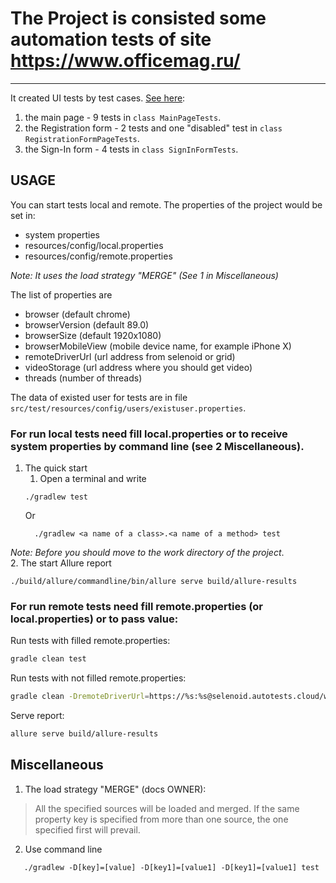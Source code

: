 # The Project is consisted some automation tests of site https://www.officemag.ru/
___
It created UI tests by test cases. [See here](src/docs/testdocumentation.xlsx):
1. the main page - 9 tests in `class MainPageTests`.
2. the Registration form - 2 tests and one "disabled" test in `class RegistrationFormPageTests`.
3. the Sign-In form - 4 tests in `class SignInFormTests`.

## USAGE 
You can start tests local and remote.
The properties of the project would be set in:
* system properties
* resources/config/local.properties
* resources/config/remote.properties

*Note: It uses the load strategy "MERGE" (See 1 in Miscellaneous)*

The list of properties are
* browser (default chrome)
* browserVersion (default 89.0)
* browserSize (default 1920x1080)
* browserMobileView (mobile device name, for example iPhone X)
* remoteDriverUrl (url address from selenoid or grid)
* videoStorage (url address where you should get video)
* threads (number of threads)

The data of existed user for tests are in file `src/test/resources/config/users/existuser.properties`.

### For run local tests need fill local.properties or to receive system properties by command line (see 2 Miscellaneous).
1. The quick start
   1. Open a terminal and write
    ```
    ./gradlew test
    ``` 
   Or       
    ```
      ./gradlew <a name of a class>.<a name of a method> test
    ```
*Note: Before you should move to the work directory of the project*.   
2. The start Allure report
```
./build/allure/commandline/bin/allure serve build/allure-results
```
### For run remote tests need fill remote.properties (or local.properties) or to pass value:
Run tests with filled remote.properties:
```bash
gradle clean test
```
Run tests with not filled remote.properties:
```bash
gradle clean -DremoteDriverUrl=https://%s:%s@selenoid.autotests.cloud/wd/hub/ -DvideoStorage=https://selenoid.autotests.cloud/video/ -Dthreads=1 test
```
Serve report:
```bash
allure serve build/allure-results
```

## Miscellaneous
1. The load strategy "MERGE" (docs OWNER):
>All the specified sources will be loaded and merged. If the same property key is specified from more than one source, the one specified first will prevail.
2. Use command line
```
   ./gradlew -D[key]=[value] -D[key1]=[value1] -D[key1]=[value1] test
``` 